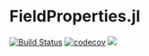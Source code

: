 # FieldProperties.jl

[![Build Status](https://travis-ci.com/Tokazama/FieldProperties.jl.svg?branch=master)](https://travis-ci.com/Tokazama/FieldProperties.jl)
[![codecov](https://codecov.io/gh/Tokazama/FieldProperties.jl/branch/master/graph/badge.svg)](https://codecov.io/gh/Tokazama/FieldProperties.jl)
[![](https://img.shields.io/badge/docs-stable-blue.svg)](https://Tokazama.github.io/FieldProperties.jl/stable)
